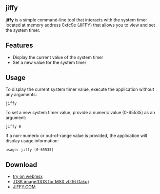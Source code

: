## jiffy

**jiffy** is a simple command-line tool that interacts with the system timer located at memory address 0xfc9e (JIFFY) that allows you to view and set the system timer.

## Features

- Display the current value of the system timer
- Set a new value for the system timer

## Usage

To display the current system timer value, execute the application without any arguments:

```batchfile
jiffy
```

To set a new system timer value, provide a numeric value (0-65535) as an argument:

```batchfile
jiffy 0
```

If a non-numeric or out-of-range value is provided, the application will display usage information:

```batchfile
usage: jiffy [0-65535]
```

## Download
- [try on webmsx](https://webmsx.org/?MACHINE=MSXTRJ&DISKA_URL=https://raw.githubusercontent.com/renatus-xxxx/jiffy/main/bin/JIFFY.DSK&FAST_BOOT)
- [.DSK image(DOS for MSX v0.16 Gaku)](https://raw.githubusercontent.com/renatus-xxxx/jiffy/main/bin/JIFFY.DSK)
- [JIFFY.COM](https://raw.githubusercontent.com/renatus-xxxx/jiffy/main/bin/JIFFY.COM)
